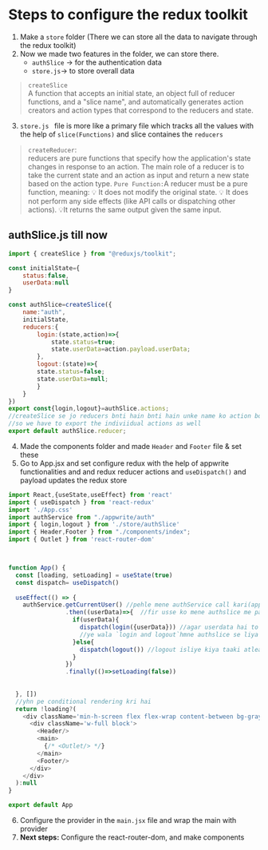 # Steps to configure the redux toolkit  
1. Make a `store` folder (There we can store all the data to navigate through the redux toolkit)  
2. Now we made two features in the folder, we can store there. 
   - `authSlice` -> for the authentication data  
    - `store.js`-> to store overall data
>`createSlice`  
A function that accepts an initial state, an object full of reducer functions, and a "slice name", and automatically generates action creators and action types that correspond to the reducers and state.  

3. `store.js ` file is more like a primary file which tracks all the values with the help of `slice(Functions)` and slice containes the `reducers`
>`createReducer`:  
 reducers are pure functions that specify how the application's state changes in response to an action. The main role of a reducer is to take the current state and an action as input and return a new state based on the action type. 
`Pure Function:`A reducer must be a pure function, meaning: 
💡 It does not modify the original state.
 💡 It does not perform any side effects (like API calls or dispatching other actions).
 💡It returns the same output given the same input.
## authSlice.js till now
```javascript
import { createSlice } from "@reduxjs/toolkit";

const initialState={
    status:false,
    userData:null
}

const authSlice=createSlice({
    name:"auth",
    initialState,
    reducers:{
        login:(state,action)=>{
            state.status=true;
            state.userData=action.payload.userData;
        },
        logout:(state)=>{
        state.status=false;
        state.userData=null;
        }
    }
})
export const{login,logout}=authSlice.actions;
//createSlice se jo reducers bnti hain bnti hain unke name ko action bolte hain e.g. login logout
//so we have to export the indiviidual actions as well
export default authSlice.reducer;
```
4. Made the components folder and made `Header` and `Footer` file & set these
5. Go to App.jsx and set configure redux with the help of appwrite functionalities and and redux reducer actions and `useDispatch()` and payload updates the redux store 
```javascript
import React,{useState,useEffect} from 'react'
import { useDispatch } from 'react-redux'
import './App.css'
import authService from "./appwrite/auth"
import { login,logout } from './store/authSlice'
import { Header,Footer } from "./components/index";
import { Outlet } from 'react-router-dom'



function App() {
  const [loading, setLoading] = useState(true)
  const dispatch= useDispatch()
  
  useEffect(() => {
    authService.getCurrentUser() //pehle mene authService call kari(appwrite wali) and currentuser liya
                .then((userData)=>{  //fir usse ko mene authslice me pass kra login logout check krne ke liye
                  if(userData){
                    dispatch(login({userData})) //agar userdata hai to login kro else logout kr diya
                    //ye wala `login and logout`hmne authslice se liya
                  }else{
                    dispatch(logout()) //logout isliye kiya taaki atleast state hmesha updated rahe, coz logout krne se userdata toh null ho jaayega na
                  }
                })
                .finally(()=>setLoading(false))
  
    
  }, [])
  //yhn pe conditional rendering kri hai
  return !loading?(
    <div className='min-h-screen flex flex-wrap content-between bg-gray-400'>
      <div className='w-full block'>
        <Header/>
        <main>
          {/* <Outlet/> */}
        </main>
        <Footer/>
      </div>
    </div>
  ):null
}

export default App


``` 
6. Configure the provider in the `main.jsx` file and wrap the main with provider
7. **Next steps:** Configure the react-router-dom, and make components